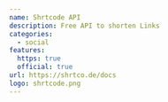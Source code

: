 ```yaml
---
name: Shrtcode API
description: Free API to shorten Links
categories:
  - social
features:
  https: true
  official: true
url: https://shrtco.de/docs
logo: shrtcode.png
---
```

